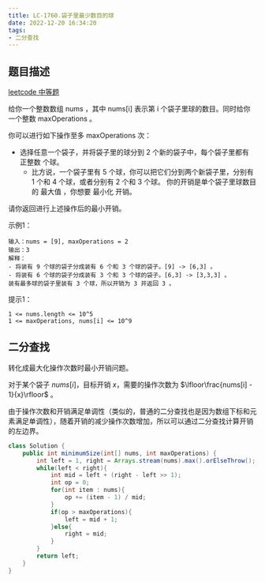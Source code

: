 ```yaml
---
title: LC-1760.袋子里最少数目的球
date: 2022-12-20 16:34:20
tags:
- 二分查找
---
```


## 题目描述
[leetcode 中等题](https://leetcode.cn/problems/minimum-limit-of-balls-in-a-bag/)

给你一个整数数组 nums ，其中 nums[i] 表示第 i 个袋子里球的数目。同时给你一个整数 maxOperations 。

你可以进行如下操作至多 maxOperations 次：

- 选择任意一个袋子，并将袋子里的球分到 2 个新的袋子中，每个袋子里都有 正整数 个球。
    - 比方说，一个袋子里有 5 个球，你可以把它们分到两个新袋子里，分别有 1 个和 4 个球，或者分别有 2 个和 3 个球。
你的开销是单个袋子里球数目的 最大值 ，你想要 最小化 开销。

请你返回进行上述操作后的最小开销。


示例1：
```
输入：nums = [9], maxOperations = 2
输出：3
解释：
- 将装有 9 个球的袋子分成装有 6 个和 3 个球的袋子。[9] -> [6,3] 。
- 将装有 6 个球的袋子分成装有 3 个和 3 个球的袋子。[6,3] -> [3,3,3] 。
装有最多球的袋子里装有 3 个球，所以开销为 3 并返回 3 。
```

提示1：
```
1 <= nums.length <= 10^5
1 <= maxOperations, nums[i] <= 10^9
```

## 二分查找
转化成最大化操作次数时最小开销问题。

对于某个袋子 $nums[i]$，目标开销 $x$，需要的操作次数为 $\lfloor\frac{nums[i] - 1}{x}\rfloor$ 。

由于操作次数和开销满足单调性（类似的，普通的二分查找也是因为数组下标和元素满足单调性），随着开销的减少操作次数增加，所以可以通过二分查找计算开销的左边界。

```Java
class Solution {
    public int minimumSize(int[] nums, int maxOperations) {
        int left = 1, right = Arrays.stream(nums).max().orElseThrow(); // 当然这里 1 表示袋子里最少有1个球
        while(left < right){
            int mid = left + (right - left >> 1);
            int op = 0;
            for(int item : nums){
                op += (item - 1) / mid;
            }
            if(op > maxOperations){
                left = mid + 1;
            }else{
                right = mid;
            }
        }
        return left;
    }
}
```